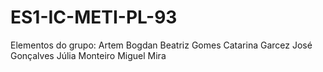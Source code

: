 # ES1-IC-METI-PL-93

Elementos do grupo:
Artem Bogdan 
Beatriz Gomes 
Catarina Garcez 
José Gonçalves
Júlia Monteiro 
Miguel Mira
